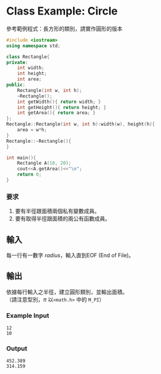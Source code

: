 # Class Example: Circle

參考範例程式：長方形的類別，請實作圓形的版本

```cpp
#include <iostream>
using namespace std;

class Rectangle{
private:
    int width;
    int height;
    int area;
public:
    Rectangle(int w, int h);
    ~Rectangle();
    int getWidth(){ return width; }
    int getHeight(){ return height; }
    int getArea(){ return area; }
};
Rectangle::Rectangle(int w, int h):width(w), height(h){
    area = w*h;
}
Rectangle::~Rectangle(){
}

int main(){
    Rectangle A(10, 20);
    cout<<A.getArea()<<"\n";
    return 0;
}
```

### 要求

1. 要有半徑跟面積兩個私有變數成員。
2. 要有取得半徑跟面積的兩公有函數成員。

## 輸入

每一行有一數字 *radius*，輸入直到EOF (End of File)。

##  輸出

依據每行輸入之半徑，建立圓形類別，並輸出面積。  
（請注意型別，$\pi$ 以`<math.h>` 中的 `M_PI`）

### Example Input

```plain
12
10

```

### Output

```
452.389
314.159

```

